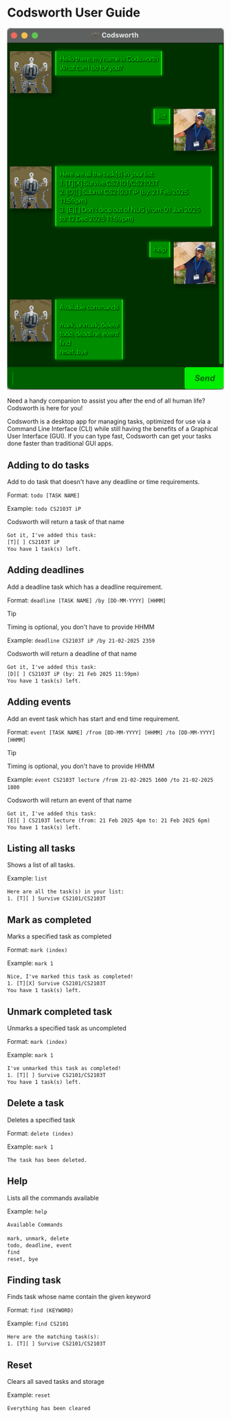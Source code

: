 # Codsworth User Guide

![Codsworth](./Ui.png)

Need a handy companion to assist you after the end of all human life? 
Codsworth is here for you!

Codsworth is a desktop app for managing tasks, 
optimized for use via a Command Line Interface (CLI) while still having 
the benefits of a Graphical User Interface (GUI). 
If you can type fast, Codsworth can get your tasks done faster than traditional GUI apps.

## Adding to do tasks

Add to do task that doesn't have any deadline or time requirements.

Format: ```todo [TASK NAME]```

Example: `todo CS2103T iP`

Codsworth will return a task of that name

```
Got it, I've added this task:
[T][ ] CS2103T iP
You have 1 task(s) left.
```

## Adding deadlines

Add a deadline task which has a deadline requirement.

Format: ```deadline [TASK NAME] /by [DD-MM-YYYY] [HHMM]```
> [!TIP]
> Timing is optional, you don't have to provide HHMM

Example: `deadline CS2103T iP /by 21-02-2025 2359`

Codsworth will return a deadline of that name

```
Got it, I've added this task:
[D][ ] CS2103T iP (by: 21 Feb 2025 11:59pm)
You have 1 task(s) left.
```

## Adding events

Add an event task which has start and end time requirement.

Format: ```event [TASK NAME] /from [DD-MM-YYYY] [HHMM] /to [DD-MM-YYYY] [HHMM]```
> [!TIP]
> Timing is optional, you don't have to provide HHMM

Example: `event CS2103T lecture /from 21-02-2025 1600 /to 21-02-2025 1800`

Codsworth will return an event of that name

```
Got it, I've added this task:
[E][ ] CS2103T lecture (from: 21 Feb 2025 4pm to: 21 Feb 2025 6pm)
You have 1 task(s) left.
```

## Listing all tasks

Shows a list of all tasks.

Example: `list`

```
Here are all the task(s) in your list:
1. [T][ ] Survive CS2101/CS2103T
```

## Mark as completed

Marks a specified task as completed

Format: `mark (index)`

Example: `mark 1`


```
Nice, I've marked this task as completed!
1. [T][X] Survive CS2101/CS2103T
You have 1 task(s) left.
```

## Unmark completed task

Unmarks a specified task as uncompleted

Format: `mark (index)`

Example: `mark 1`


```
I've unmarked this task as completed!
1. [T][ ] Survive CS2101/CS2103T
You have 1 task(s) left.
```

## Delete a task

Deletes a specified task

Format: `delete (index)`

Example: `mark 1`


```
The task has been deleted.
```

## Help

Lists all the commands available

Example: `help`

```
Available Commands

mark, unmark, delete
todo, deadline, event
find
reset, bye
```

## Finding task

Finds task whose name contain the given keyword

Format: `find (KEYWORD)`

Example: `find CS2101`

```
Here are the matching task(s):
1. [T][ ] Survive CS2101/CS2103T
```


## Reset

Clears all saved tasks and storage

Example: `reset`

```
Everything has been cleared
```
